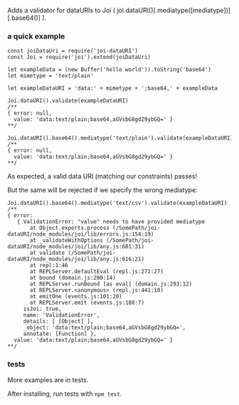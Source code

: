 Adds a validator for dataURIs to Joi  ( joi.dataURI()[.mediatype([mediatype])][.base64()] ).


### a quick example

```
const joiDataUri = require('joi-dataURI')
const Joi = require('joi').extend(joiDataUri)

let exampleData = (new Buffer('hello world')).toString('base64')
let mimetype = 'text/plain'

let exampleDataURI = 'data:' + mimetype + ';base64,' + exampleData

Joi.dataURI().validate(exampleDataURI)
/**
{ error: null,
  value: 'data:text/plain;base64,aGVsbG8gd29ybGQ=' }
**/

Joi.dataURI().base64().mediatype('text/plain').validate(exampleDataURI)
/**
{ error: null,
  value: 'data:text/plain;base64,aGVsbG8gd29ybGQ=' }
**/
```
As expected, a valid data URI (matching our constraints) passes!


But the same will be rejected if we specify the wrong mediatype:
```
Joi.dataURI().base64().mediatype('text/csv').validate(exampleDataURI)
/**
{ error:
   { ValidationError: "value" needs to have provided mediatype
       at Object.exports.process (/SomePath/joi-dataURI/node_modules/joi/lib/errors.js:154:19)
       at _validateWithOptions (/SomePath/joi-dataURI/node_modules/joi/lib/any.js:601:31)
       at validate (/SomePath/joi-dataURI/node_modules/joi/lib/any.js:616:21)
       at repl:1:46
       at REPLServer.defaultEval (repl.js:272:27)
       at bound (domain.js:280:14)
       at REPLServer.runBound [as eval] (domain.js:293:12)
       at REPLServer.<anonymous> (repl.js:441:10)
       at emitOne (events.js:101:20)
       at REPLServer.emit (events.js:188:7)
     isJoi: true,
     name: 'ValidationError',
     details: [ [Object] ],
     _object: 'data:text/plain;base64,aGVsbG8gd29ybGQ=',
     annotate: [Function] },
  value: 'data:text/plain;base64,aGVsbG8gd29ybGQ=' }
**/
```

### tests

More examples are in tests.

After installing, run tests with `npm test`.
